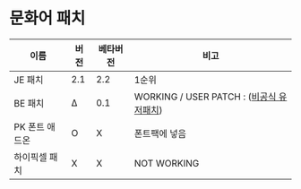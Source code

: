 # 문화어 패치

|이름|버전|베타버전|비고|
|------|---|---|---|
|JE 패치|2.1|2.2|1순위|
|BE 패치|Δ|0.1|WORKING / USER PATCH : ([비공식 유저패치](https://drive.google.com/file/d/1apc6NwBcqB4qjhTXoi39RVcyy6HhSWzE/view?usp=drivesdk))|
|PK 폰트 애드온|O|X|폰트팩에 넣음|
|하이픽셀 패치|X|X|NOT WORKING|
